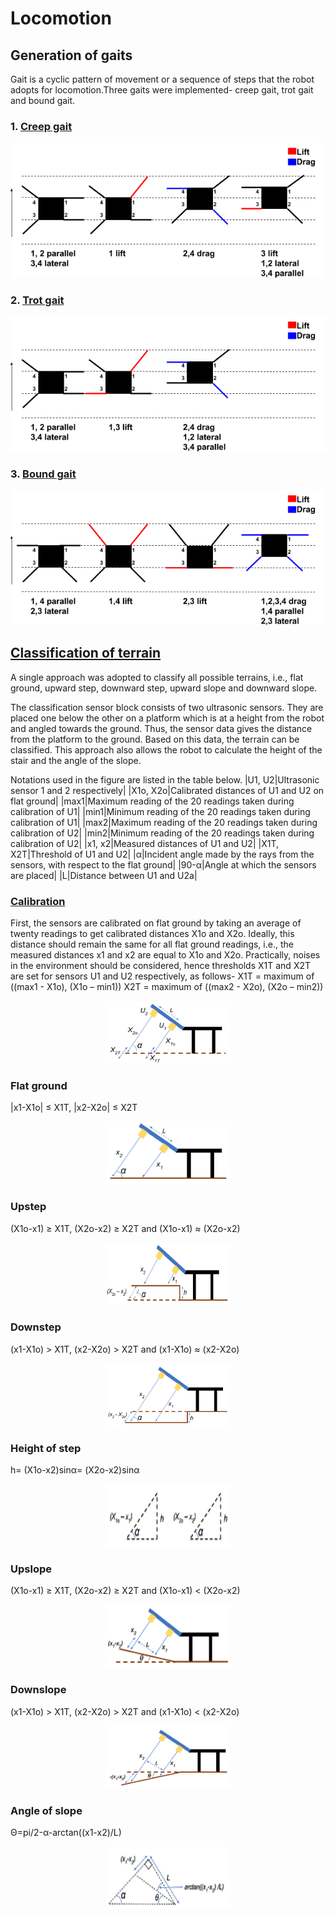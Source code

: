 # Locomotion

## Generation of gaits
Gait is a cyclic pattern of movement or a sequence of steps that the robot adopts for
locomotion.Three gaits were implemented- creep gait, trot gait and bound gait.

### 1. [Creep gait](creep_gait.py)
<p align="center">
  <img src="../figures/creep.png">
</p>

### 2. [Trot gait](trot_gait.py)
<p align="center">
  <img src="../figures/trot.png">
</p>

### 3. [Bound gait](bound_gait.py)
<p align="center">
  <img src="../figures/bound.png">
</p>

## [Classification of terrain](classification.py)
A single approach was adopted to classify all
possible terrains, i.e., flat ground, upward step, downward step, upward slope and
downward slope.

The classification sensor block consists of two ultrasonic sensors. They are placed one
below the other on a platform which is at a height from the robot and angled towards the
ground. Thus, the sensor data gives the distance from the platform to the ground. Based
on this data, the terrain can be classified. This approach also allows the robot to calculate
the height of the stair and the angle of the slope.

Notations used in the figure are listed in the table below.
|U1, U2|Ultrasonic sensor 1 and 2 respectively|
|X1o, X2o|Calibrated distances of U1 and U2 on flat ground|
|max1|Maximum reading of the 20 readings taken during calibration of U1|
|min1|Minimum reading of the 20 readings taken during calibration of U1|
|max2|Maximum reading of the 20 readings taken during calibration of U2|
|min2|Minimum reading of the 20 readings taken during calibration of U2|
|x1, x2|Measured distances of U1 and U2|
|X1T, X2T|Threshold of U1 and U2|
|α|Incident angle made by the rays from the sensors, with respect to the flat ground|
|90-α|Angle at which the sensors are placed|
|L|Distance between U1 and U2a|

### [Calibration](calibration.py)
First, the sensors are calibrated on flat ground by taking an average of twenty readings to get calibrated distances X1o and X2o. Ideally, this distance should remain the same for all flat ground readings, i.e., the measured distances x1 and x2 are equal to X1o and X2o. Practically, noises in the environment should be considered, hence thresholds X1T and X2T are set for sensors U1 and U2 respectively, as follows-
X1T = maximum of ((max1 - X1o), (X1o – min1))
X2T = maximum of ((max2 - X2o), (X2o – min2))
<p align="center">
  <img src="../figures/calibration.png" width="200" height="100">
</p>

### Flat ground
|x1-X1o| ≤ X1T, |x2-X2o| ≤ X2T
<p align="center">
  <img src="../figures/flatgnd.png" width="200" height="100">
</p>

### Upstep
(X1o-x1) ≥ X1T, (X2o-x2) ≥ X2T
and (X1o-x1) ≈ (X2o-x2) 
<p align="center">
  <img src="../figures/upstep.png" width="200" height="100">
</p>

### Downstep
(x1-X1o) > X1T, (x2-X2o) > X2T
and (x1-X1o) ≈ (x2-X2o)
<p align="center">
  <img src="../figures/downstep.png" width="200" height="100">
</p>

### Height of step
h= (X1o-x2)sinα= (X2o-x2)sinα
<p align="center">
  <img src="../figures/height.png" width="200" height="100">
</p>

### Upslope
(X1o-x1) ≥ X1T, (X2o-x2) ≥ X2T
and (X1o-x1) < (X2o-x2)
<p align="center">
  <img src="../figures/upslope.png" width="200" height="100">
</p>

### Downslope
(x1-X1o) > X1T, (x2-X2o) > X2T
and (x1-X1o) < (x2-X2o)
<p align="center">
  <img src="../figures/downslope.png" width="200" height="100">
</p>

### Angle of slope
Θ=pi/2-α-arctan((x1-x2)/L)
<p align="center">
  <img src="../figures/angle.png" width="200" height="100">
</p>
